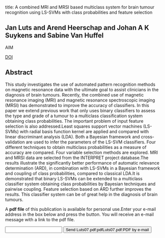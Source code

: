 title: A combined MRI and MRSI based multiclass system for brain tumour recognition using LS-SVMs with class probabilities and feature selection

## Jan Luts and Arend Heerschap and Johan A K Suykens and Sabine Van Huffel
AIM

<a href="https://doi.org/10.1016/j.artmed.2007.02.002">DOI</a>

## Abstract
This study investigates the use of automated pattern recognition methods on magnetic resonance data with the ultimate goal to assist clinicians in the diagnosis of brain tumours. Recently, the combined use of magnetic resonance imaging (MRI) and magnetic resonance spectroscopic imaging (MRSI) has demonstrated to improve the accuracy of classifiers. In this paper we extend previous work that only uses binary classifiers to assess the type and grade of a tumour to a multiclass classification system obtaining class probabilities. The important problem of input feature selection is also addressed.Least squares support vector machines (LS-SVMs) with radial basis function kernel are applied and compared with linear discriminant analysis (LDA). Both a Bayesian framework and cross-validation are used to infer the parameters of the LS-SVM classifiers. Four different techniques to obtain multiclass probabilities as a measure of accuracy are compared. Four variable selection methods are explored. MRI and MRSI data are selected from the INTERPRET project database.The results illustrate the significantly better performance of automatic relevance determination (ARD), in combination with LS-SVMs in a Bayesian framework and coupling of class probabilities, compared to classical LDA.It is demonstrated that binary LS-SVMs can be extended to a multiclass classifier system obtaining class probabilities by Bayesian techniques and pairwise coupling. Feature selection based on ARD further improves the results. This classifier system can be of great help in the diagnosis of brain tumours.

A <b>pdf file</b> of this publication is available for personal use.Enter your e-mail address in the box below and press the button. You will receive an e-mail message with a link to the pdf file.
<form action="sender.php">  <input type="text" name="email">  <input type="submit" value="Send Luts07.pdf:pdfLuts07.pdf:PDF by e-mail"></form>